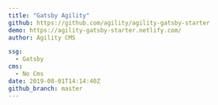 ```yaml
---
title: "Gatsby Agility"
github: https://github.com/agility/agility-gatsby-starter
demo: https://agility-gatsby-starter.netlify.com/
author: Agility CMS

ssg:
  - Gatsby
cms:
  - No Cms
date: 2019-08-01T14:14:40Z
github_branch: master
---
```

